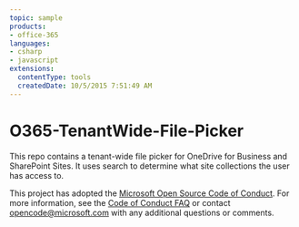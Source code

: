 ```yaml
---
topic: sample
products:
- office-365
languages:
- csharp
- javascript
extensions:
  contentType: tools
  createdDate: 10/5/2015 7:51:49 AM
---
```

# O365-TenantWide-File-Picker
This repo contains a tenant-wide file picker for OneDrive for Business and SharePoint Sites. It uses search to determine what site collections the user has access to.


This project has adopted the [Microsoft Open Source Code of Conduct](https://opensource.microsoft.com/codeofconduct/). For more information, see the [Code of Conduct FAQ](https://opensource.microsoft.com/codeofconduct/faq/) or contact [opencode@microsoft.com](mailto:opencode@microsoft.com) with any additional questions or comments.
